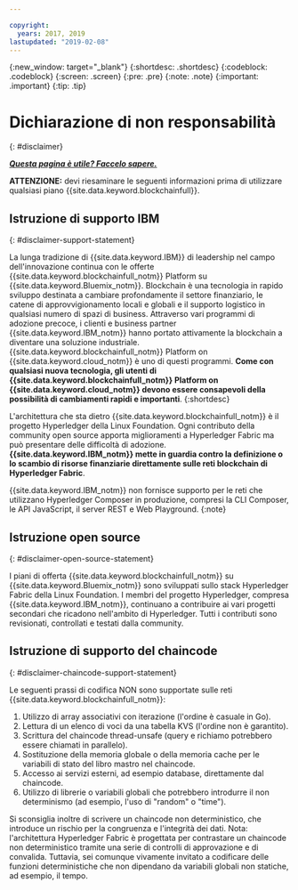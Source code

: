 ```yaml
---

copyright:
  years: 2017, 2019
lastupdated: "2019-02-08"
---
```


{:new_window: target="_blank"}
{:shortdesc: .shortdesc}
{:codeblock: .codeblock}
{:screen: .screen}
{:pre: .pre}
{:note: .note}
{:important: .important}
{:tip: .tip}

# Dichiarazione di non responsabilità
{: #disclaimer}


***[Questa pagina è utile? Faccelo sapere.](https://www.surveygizmo.com/s3/4501493/IBM-Blockchain-Documentation)***


**ATTENZIONE:** devi riesaminare le seguenti informazioni prima di utilizzare qualsiasi piano {{site.data.keyword.blockchainfull}}.

## Istruzione di supporto IBM
{: #disclaimer-support-statement}

La lunga tradizione di {{site.data.keyword.IBM}} di leadership nel campo dell'innovazione continua con le offerte {{site.data.keyword.blockchainfull_notm}} Platform su {{site.data.keyword.Bluemix_notm}}. Blockchain è una tecnologia in rapido sviluppo destinata a cambiare profondamente il settore finanziario, le catene di approvvigionamento locali e globali e il supporto logistico in qualsiasi numero di spazi di business. Attraverso vari programmi di adozione precoce, i clienti e business partner {{site.data.keyword.IBM_notm}} hanno portato attivamente la blockchain a diventare una soluzione industriale. {{site.data.keyword.blockchainfull_notm}} Platform on {{site.data.keyword.cloud_notm}} è uno di questi programmi. **Come con qualsiasi nuova tecnologia, gli utenti di {{site.data.keyword.blockchainfull_notm}} Platform on {{site.data.keyword.cloud_notm}} devono essere consapevoli della possibilità di cambiamenti rapidi e importanti**.
{:shortdesc}

L'architettura che sta dietro {{site.data.keyword.blockchainfull_notm}} è il progetto Hyperledger della Linux Foundation. Ogni contributo della community open source apporta miglioramenti a Hyperledger Fabric ma può presentare delle difficoltà di adozione. **{{site.data.keyword.IBM_notm}} mette in guardia contro la definizione o lo scambio di risorse finanziarie<!--, or any assets of value,--> direttamente sulle reti blockchain di Hyperledger Fabric**.

{{site.data.keyword.IBM_notm}} non fornisce supporto per le reti che utilizzano Hyperledger Composer in produzione, compresi la CLI Composer, le API JavaScript, il server REST e Web Playground.
{:note}

## Istruzione open source
{: #disclaimer-open-source-statement}

I piani di offerta {{site.data.keyword.blockchainfull_notm}} su {{site.data.keyword.Bluemix_notm}} sono sviluppati sullo stack Hyperledger Fabric della Linux Foundation. I membri del progetto Hyperledger, compresa {{site.data.keyword.IBM_notm}}, continuano a contribuire ai vari progetti secondari che ricadono nell'ambito di Hyperledger.  Tutti i contributi sono revisionati, controllati e testati dalla community.

## Istruzione di supporto del chaincode
{: #disclaimer-chaincode-support-statement}

Le seguenti prassi di codifica NON sono supportate sulle reti {{site.data.keyword.blockchainfull_notm}}:

1. Utilizzo di array associativi con iterazione (l'ordine è casuale in Go).
2. Lettura di un elenco di voci da una tabella KVS (l'ordine non è garantito).
3. Scrittura del chaincode thread-unsafe (query e richiamo potrebbero essere chiamati in parallelo).
4. Sostituzione della memoria globale o della memoria cache per le variabili di stato del libro mastro nel chaincode.
5. Accesso ai servizi esterni, ad esempio database, direttamente dal chaincode.
6. Utilizzo di librerie o variabili globali che potrebbero introdurre il non determinismo (ad esempio, l'uso di "random" o "time").

Si sconsiglia inoltre di scrivere un chaincode non deterministico, che introduce un rischio per la congruenza e l'integrità dei dati. Nota: l'architettura Hyperledger Fabric è progettata per contrastare un chaincode non deterministico tramite una serie di controlli di approvazione e di convalida. Tuttavia, sei comunque vivamente invitato a codificare delle funzioni deterministiche che non dipendano da variabili globali non statiche, ad esempio, il tempo.
